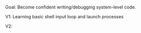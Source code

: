 Goal: Become confident writing/debugging system-level code.

V1: Learning basic shell input loop and launch processes

V2: